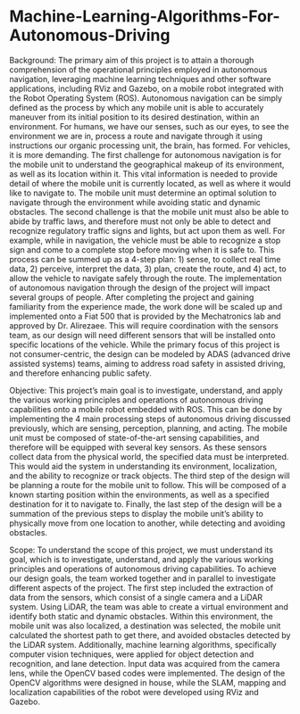 # Machine-Learning-Algorithms-For-Autonomous-Driving
Background:
	 The primary aim of this project is to attain a thorough comprehension of the operational principles employed in autonomous navigation, leveraging machine learning techniques and other software applications, including RViz and Gazebo, on a mobile robot integrated with the Robot Operating System (ROS). Autonomous navigation can be simply defined as the process by which any mobile unit is able to accurately maneuver from its initial position to its desired destination, within an environment. For humans, we have our senses, such as our eyes, to see the environment we are in, process a route and navigate through it using instructions our organic processing unit, the brain, has formed. For vehicles, it is more demanding. The first challenge for autonomous navigation is for the mobile unit to understand the geographical makeup of its environment, as well as its location within it. This vital information is needed to provide detail of where the mobile unit is currently located, as well as where it would like to navigate to. The mobile unit must determine an optimal solution to navigate through the environment while avoiding static and dynamic obstacles. The second challenge is that the mobile unit must also be able to abide by traffic laws, and therefore must not only be able to detect and recognize regulatory traffic signs and lights, but act upon them as well. For example, while in navigation, the vehicle must be able to recognize a stop sign and come to a complete stop before moving when it is safe to. This process can be summed up as a 4-step plan: 1) sense, to collect real time data, 2) perceive, interpret the data, 3) plan, create the route, and 4) act, to allow the vehicle to navigate safely through the route. 
The implementation of autonomous navigation through the design of the project will impact several groups of people. After completing the project and gaining familiarity from the experience made, the work done will be scaled up and implemented onto a Fiat 500 that is provided by the Mechatronics lab and approved by Dr. Alirezaee. This will require coordination with the sensors team, as our design will need different sensors that will be installed onto specific locations of the vehicle. While the primary focus of this project is not consumer-centric, the design can be modeled by ADAS (advanced drive assisted systems) teams, aiming to address road safety in assisted driving, and therefore enhancing public safety.

Objective: 
This project’s main goal is to investigate, understand, and apply the various working principles and operations of autonomous driving capabilities onto a mobile robot embedded with ROS. This can be done by implementing the 4 main processing steps of autonomous driving discussed previously, which are sensing, perception, planning, and acting. The mobile unit must be composed of state-of-the-art sensing capabilities, and therefore will be equipped with several key sensors. As these sensors collect data from the physical world, the specified data must be interpreted. This would aid the system in understanding its environment, localization, and the ability to recognize or track objects. The third step of the design will be planning a route for the mobile unit to follow. This will be composed of a known starting position within the environments, as well as a specified destination for it to navigate to. Finally, the last step of the design will be a summation of the previous steps to display the mobile unit’s ability to physically move from one location to another, while detecting and avoiding obstacles. 

Scope:
	To understand the scope of this project, we must understand its goal, which is to investigate, understand, and apply the various working principles and operations of autonomous driving capabilities. To achieve our design goals, the team worked together and in parallel to investigate different aspects of the project. The first step included the extraction of data from the sensors, which consist of a single camera and a LiDAR system. Using LiDAR, the team was able to create a virtual environment and identify both static and dynamic obstacles. Within this environment, the mobile unit was also localized, a destination was selected, the mobile unit calculated the shortest path to get there, and avoided obstacles detected by the LiDAR system. Additionally, machine learning algorithms, specifically computer vision techniques, were applied for object detection and recognition, and lane detection. Input data was acquired from the camera lens, while the OpenCV based codes were implemented. The design of the OpenCV algorithms were designed in house, while the SLAM, mapping and localization capabilities of the robot were developed using RViz and Gazebo.  
